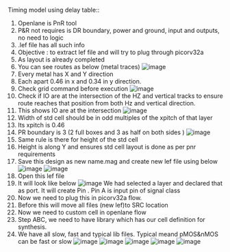 Timing model using delay table::
1.	Openlane is PnR tool
2.	P&R not requires is DR boundary, power and ground, input and outputs, no need to logic
3.	.lef file has all such info
4.	Objective : to extract lef file and will try to plug through picorv32a
5.	As layout is already completed
6.	You can see routes as below (metal traces)
![image](https://github.com/ashishprashar11/VSD_NASSCOM_LAB/assets/169080904/3b240b91-13da-4b56-89a9-e492d4645c3f)
7.	Every metal has X and Y direction
8.	Each apart 0.46 in x and 0.34 in y direction.
9.	Check grid command before execution
![image](https://github.com/ashishprashar11/VSD_NASSCOM_LAB/assets/169080904/6cc20ab3-034b-4b95-9c58-240e2b1a4eb6)
11.	Check if IO are at the intersection of the HZ and vertical tracks to ensure route reaches that position from both Hz and vertical direction.
12.	This shows IO are at the intersection
![image](https://github.com/ashishprashar11/VSD_NASSCOM_LAB/assets/169080904/cd69e92d-d3dd-4a23-853e-9d41b8d0c699)
13.	Width of std cell should be in odd multiples of the xpitch of that layer
14.	Its xpitch is 0.46
15.	PR boundary is 3 (2 full boxes and 3 as half on both sides )
![image](https://github.com/ashishprashar11/VSD_NASSCOM_LAB/assets/169080904/4e9bda9d-4f5a-4ccf-89ff-8e4ca4f6b938)
16.	Same rule is there for height of the std cell
17.	Height is along  Y and ensures std cell layout is done as per pnr requirements
18.	Save this design as new name.mag and create new lef file using below
![image](https://github.com/ashishprashar11/VSD_NASSCOM_LAB/assets/169080904/31eee77c-cf3d-407e-8aff-cfc4b74d07c8)
![image](https://github.com/ashishprashar11/VSD_NASSCOM_LAB/assets/169080904/12e94271-ab41-49a5-b45a-123516bb083b)
19.	Open this lef file
20.	It will look like below
![image](https://github.com/ashishprashar11/VSD_NASSCOM_LAB/assets/169080904/50851230-506c-4cfe-8e50-ba76581d3e5a)
We had selected a layer and declared that as port. It will create Pin . Pin A is input pin of signal class
21.	Now we need to plug this in picorv32a flow.
22.	Before this will move all files (new lef)to SRC location
23.	Now we need to custom cell in openlane flow
24.	Step ABC, we need to have library which has our cell definition for synthesis.
25.	We have all slow, fast and typical lib files. Typical meand pMOS&nMOS can be fast or slow
![image](https://github.com/ashishprashar11/VSD_NASSCOM_LAB/assets/169080904/89fa4923-d76b-4f73-9010-9abf2ef97890)
![image](https://github.com/ashishprashar11/VSD_NASSCOM_LAB/assets/169080904/df6a0884-edf8-4c24-8ee8-9161c6ed51a6)
![image](https://github.com/ashishprashar11/VSD_NASSCOM_LAB/assets/169080904/022bfc36-2305-4e36-9ed4-e52642eda7ec)
![image](https://github.com/ashishprashar11/VSD_NASSCOM_LAB/assets/169080904/c93710f7-33db-44b6-a460-3028b6775fd1)
![image](https://github.com/ashishprashar11/VSD_NASSCOM_LAB/assets/169080904/d85a0ff1-f893-4980-9492-d5439e03f0f1)
